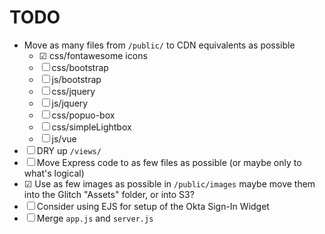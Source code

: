 # TODO

- Move as many files from `/public/` to CDN equivalents as possible
  - ☑ css/fontawesome icons
  - ☐ css/bootstrap
  - ☐ js/bootstrap
  - ☐ css/jquery
  - ☐ js/jquery
  - ☐ css/popuo-box
  - ☐ css/simpleLightbox
  - ☐ js/vue
- ☐ DRY up `/views/`
- ☐ Move Express code to as few files as possible (or maybe only to what's logical)
- ☑ Use as few images as possible in `/public/images` maybe move them into the Glitch "Assets" folder, or into S3?
- ☐ Consider using EJS for setup of the Okta Sign-In Widget
- ☐ Merge `app.js` and `server.js`